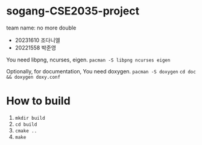 # sogang-CSE2035-project
team name: no more double
- 20231610 조다니엘
- 20221558 박준영

You need libpng, ncurses, eigen.
`pacman -S libpng ncurses eigen`

Optionally, for documentation, You need doxygen.
`pacman -S doxygen`
`cd doc && doxygen doxy.conf`

# How to build
1. `mkdir build`
2. `cd build`
3. `cmake ..`
4. `make`
